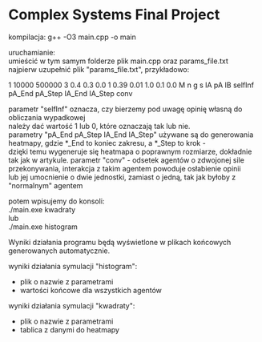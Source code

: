 # Complex Systems Final Project
kompilacja:
g++ -O3 main.cpp -o main

uruchamianie:\
umieścić w tym samym folderze plik main.cpp oraz params_file.txt\
najpierw uzupełnić plik "params_file.txt", przykładowo:

1 10000 500000 3 0.4 0.3 0.0 1 0.39 0.01 1.0 0.1 0.0
M n       g    s IA  pA  IB selfInf  pA_End pA_Step IA_End IA_Step conv

parametr "selfInf" oznacza, czy bierzemy pod uwagę opinię własną do obliczania wypadkowej\
należy dać wartość 1 lub 0, które oznaczają tak lub nie.\
parametry "pA_End pA_Step IA_End IA_Step" używane są do generowania heatmapy, gdzie *_End to koniec zakresu, a *_Step to krok -\
dzięki temu wygeneruje się heatmapa o poprawnym rozmiarze, dokładnie tak jak w artykule.
parametr "conv" - odsetek agentów o zdwojonej sile przekonywania, interakcja z takim agentem powoduje osłabienie opinii\
lub jej umocnienie o dwie jednostki, zamiast o jedną, tak jak byłoby z "normalnym" agentem

potem wpisujemy do konsoli:\
./main.exe kwadraty\
lub\
./main.exe histogram

Wyniki działania programu będą wyświetlone w plikach końcowych generowanych automatycznie.

wyniki działania symulacji "histogram":
- plik o nazwie z parametrami
- wartości końcowe dla wszystkich agentów

wyniki działania symulacji "kwadraty":
- plik o nazwie z parametrami
- tablica z danymi do heatmapy
